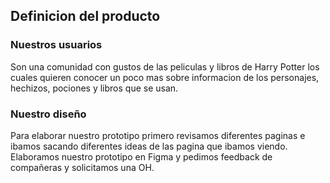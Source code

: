 ## Definicion del producto

### Nuestros usuarios 

Son una comunidad con gustos de las peliculas y libros de Harry Potter los cuales quieren conocer un poco mas sobre informacion de los personajes, hechizos, pociones y libros que se usan. 

### Nuestro diseño

Para elaborar nuestro prototipo primero revisamos diferentes paginas e ibamos sacando diferentes ideas de las pagina que ibamos viendo. Elaboramos nuestro prototipo en Figma y pedimos feedback de compañeras y solicitamos una OH.
